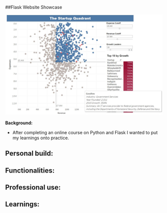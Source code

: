 ##Flask Website Showcase

![Dashboard](https://github.com/julia-schmidt-lademann/julia-schmidt-lademann.github.io/blob/main/_includes/Startup%20quadrant.JPG?raw=true)

**Background:**
- After completing an online course on Python and Flask I wanted to put my learnings onto practice.  

**Personal build:**
- 

**Functionalities:**
- 

**Professional use:**
- 

**Learnings:**
- 